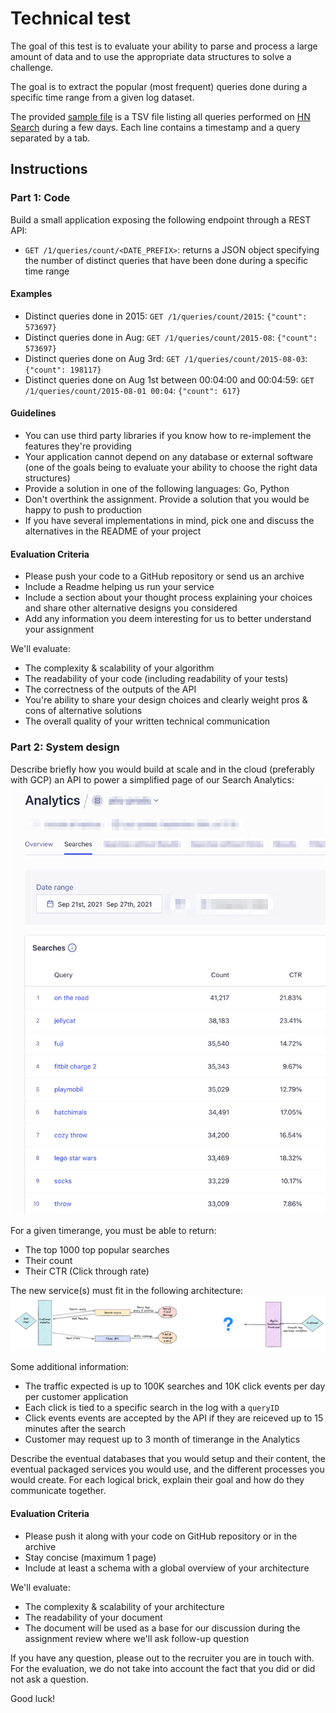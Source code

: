 # Technical test

The goal of this test is to evaluate your ability to parse and process a large amount of data and to use the appropriate data structures to solve a challenge.

The goal is to extract the popular (most frequent) queries done during a specific time range from a given log dataset.

The provided [sample file](https://www.dropbox.com/s/duv704waqjp3tu1/hn_logs.tsv.gz?dl=0) is a TSV file listing all queries performed on [HN Search](https://hn.algolia.com) during a few days.
Each line contains a timestamp and a query separated by a tab.


## Instructions

### Part 1: Code

Build a small application exposing the following endpoint through a REST API:

 * `GET /1/queries/count/<DATE_PREFIX>`: returns a JSON object specifying the number of distinct queries that have been done during a specific time range

#### Examples

 * Distinct queries done in 2015: `GET /1/queries/count/2015`: `{"count": 573697}`
 * Distinct queries done in Aug: `GET /1/queries/count/2015-08`: `{"count": 573697}`
 * Distinct queries done on Aug 3rd: `GET /1/queries/count/2015-08-03`: `{"count": 198117}`
 * Distinct queries done on Aug 1st between 00:04:00 and 00:04:59: `GET /1/queries/count/2015-08-01 00:04`: `{"count": 617}`

#### Guidelines

* You can use third party libraries if you know how to re-implement the features they're providing
* Your application cannot depend on any database or external software (one of the goals being to evaluate your ability to choose the right data structures)
* Provide a solution in one of the following languages: Go, Python
* Don't overthink the assignment. Provide a solution that you would be happy to push to production
* If you have several implementations in mind, pick one and discuss the alternatives in the README of your project

#### Evaluation Criteria

* Please push your code to a GitHub repository or send us an archive
* Include a Readme helping us run your service
* Include a section about your thought process explaining your choices and share other alternative designs you considered
* Add any information you deem interesting for us to better understand your assignment

We'll evaluate:
 
 * The complexity & scalability of your algorithm
 * The readability of your code (including readability of your tests)
 * The correctness of the outputs of the API
 * You're ability to share your design choices and clearly weight pros & cons of alternative solutions
 * The overall quality of your written technical communication


### Part 2: System design

Describe briefly how you would build at scale and in the cloud (preferably with GCP) an API to power a simplified page of our Search Analytics:
![Simplified UI](analytics-ui-example.png)

For a given timerange, you must be able to return:
* The top 1000 top popular searches
* Their count
* Their CTR (Click through rate)

The new service(s) must fit in the following architecture:
![Architecture](architecture.png)

Some additional information:
* The traffic expected is up to 100K searches and 10K click events per day per customer application
* Each click is tied to a specific search in the log with a `queryID`
* Click events events are accepted by the API if they are reiceved up to 15 minutes after the search
* Customer may request up to 3 month of timerange in the Analytics

Describe the eventual databases that you would setup and their content, the eventual packaged services you would use, and the different processes you would create. For each logical brick, explain their goal and how do they communicate together.

#### Evaluation Criteria

* Please push it along with your code on GitHub repository or in the archive
* Stay concise (maximum 1 page)
* Include at least a schema with a global overview of your architecture

We'll evaluate:

 * The complexity & scalability of your architecture
 * The readability of your document
 * The document will be used as a base for our discussion during the assignment review where we'll ask follow-up question


If you have any question, please out to the recruiter you are in touch with. For the evaluation, we do not take into account the fact that you did or did not ask a question.

Good luck!
